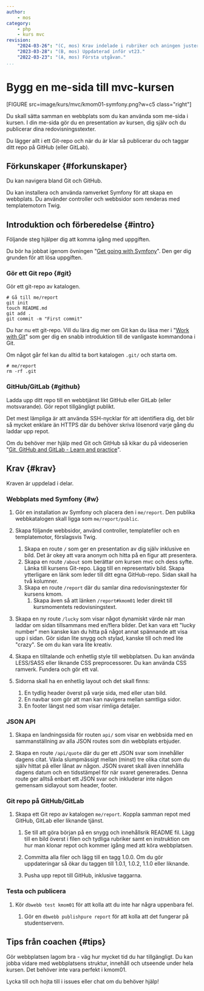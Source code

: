 ```yaml
---
author:
    - mos
category:
    - php
    - kurs mvc
revision:
    "2024-03-26": "(C, mos) Krav indelade i rubriker och aningen justerade."
    "2023-03-28": "(B, mos) Uppdaterad inför vt23."
    "2022-03-23": "(A, mos) Första utgåvan."
...
```

Bygg en me-sida till mvc-kursen
===================================

[FIGURE src=image/kurs/mvc/kmom01-symfony.png?w=c5 class="right"]

Du skall sätta samman en webbplats som du kan använda som me-sida i kursen. I din me-sida gör du en presentation av kursen, dig själv och du publicerar dina redovisningsstexter.

Du lägger allt i ett Git-repo och när du är klar så publicerar du och taggar ditt repo på GitHub (eller GitLab).

<!--more-->



Förkunskaper {#forkunskaper}
-----------------------

Du kan navigera bland Git och GitHub.

Du kan installera och använda ramverket Symfony för att skapa en webbplats. Du använder controller och webbsidor som renderas med templatemotorn Twig.



Introduktion och förberedelse {#intro}
-----------------------

Följande steg hjälper dig att komma igång med uppgiften.

Du bör ha jobbat igenom övningen "[Get going with Symfony](https://github.com/dbwebb-se/mvc/tree/main/example/symfony)". Den ger dig grunden för att lösa uppgiften.



### Gör ett Git repo {#git}

Gör ett git-repo av katalogen.

```text
# Gå till me/report
git init
touch README.md
git add .
git commit -m "First commit"
```

Du har nu ett git-repo. Vill du lära dig mer om Git kan du läsa mer i "[Work with Git](https://dbwebb-se.github.io/mvc/work-with-git)" som ger dig en snabb introduktion till de vanligaste kommandona i Git.

Om något går fel kan du alltid ta bort katalogen `.git/` och starta om.

```text
# me/report
rm -rf .git
```



### GitHub/GitLab {#github}

Ladda upp ditt repo till en webbtjänst likt GitHub eller GitLab (eller motsvarande). Gör repot tillgängligt publikt. 

Det mest lämpliga är att använda SSH-nycklar för att identifiera dig, det blir så mycket enklare än HTTPS där du behöver skriva lösenord varje gång du laddar upp repot.

Om du behöver mer hjälp med Git och GitHub så kikar du på videoserien "[Git, GitHub and GitLab - Learn and practice](https://www.youtube.com/playlist?list=PLEtyhUSKTK3iTFcdLANJq0TkKo246XAlv)".



Krav {#krav}
-----------------------

Kraven är uppdelad i delar.



### Webbplats med Symfony {#w}

1. Gör en installation av Symfony och placera den i `me/report`. Den publika webbkatalogen skall ligga som `me/report/public`.

1. Skapa följande webbsidor, använd controller, templatefiler och en templatemotor, förslagsvis Twig.

    1. Skapa en route `/` som ger en presentation av dig själv inklusive en bild. Det är okey att vara anonym och hitta på en figur att presentera.
    1. Skapa en route `/about` som berättar om kursen mvc och dess syfte. Länka till kursens Git-repo. Lägg till en representativ bild. Skapa ytterligare en länk som leder till ditt egna GitHub-repo. Sidan skall ha två kolumner.
    1. Skapa en route `/report` där du samlar dina redovisningstexter för kursens kmom.
        1. Skapa även så att länken `/report#kmom01` leder direkt till kursmomentets redovisningstext.

1. Skapa en ny route `/lucky` som visar något dynamiskt värde när man laddar om sidan tillsammans med en/flera bilder. Det kan vara ett "lucky number" men kanske kan du hitta på något annat spännande att visa upp i sidan. Gör sidan lite snygg och stylad, kanske till och med lite "crazy". Se om du kan vara lite kreativ.

1. Skapa en tilltalande och enhetlig style till webbplatsen. Du kan använda LESS/SASS eller liknande CSS preprocessorer. Du kan använda CSS ramverk. Fundera och gör ett val.

1. Sidorna skall ha en enhetlig layout och det skall finns:

    1. En tydlig header överst på varje sida, med eller utan bild.
    1. En navbar som gör att man kan navigera mellan samtliga sidor.
    1. En footer längst ned som visar rimliga detaljer.



### JSON API

1. Skapa en landningssida för routen `api/` som visar en webbsida med en sammanställning av alla JSON routes som din webbplats erbjuder.

1. Skapa en route `/api/quote` där du ger ett JSON svar som innehåller dagens citat. Växla slumpmässigt mellan (minst) tre olika citat som du själv hittat på eller lånat av någon. JSON svaret skall även innehålla dagens datum och en tidsstämpel för när svaret genererades. Denna route ger alltså enbart ett JSON svar och inkluderar inte någon gemensam sidlayout som header, footer.



### Git repo på GitHub/GitLab

1. Skapa ett Git repo av katalogen `me/report`. Koppla samman repot med GitHub, GitLab eller liknande tjänst.

    1. Se till att göra början på en snygg och innehållsrik README fil. Lägg till en bild överst i filen och tydliga rubriker samt en instruktion om hur man klonar repot och kommer igång med att köra webbplatsen.

    1. Committa alla filer och lägg till en tagg 1.0.0. Om du gör uppdateringar så ökar du taggen till 1.0.1, 1.0.2, 1.1.0 eller liknande.

    1. Pusha upp repot till GitHub, inklusive taggarna.



### Testa och publicera

1. Kör `dbwebb test kmom01` för att kolla att du inte har några uppenbara fel.

    1. Gör en `dbwebb publishpure report` för att kolla att det fungerar på studentservern.



Tips från coachen {#tips}
-----------------------

Gör webbplatsen lagom bra - väg hur mycket tid du har tillgängligt. Du kan jobba vidare med webbplatsens struktur, innehåll och utseende under hela kursen. Det behöver inte vara perfekt i kmom01.

Lycka till och hojta till i issues eller chat om du behöver hjälp!
